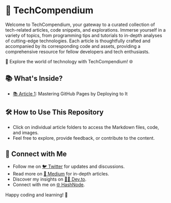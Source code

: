 # 🚀 TechCompendium

Welcome to TechCompendium, your gateway to a curated collection of tech-related articles, code snippets, and explorations. Immerse yourself in a variety of topics, from programming tips and tutorials to in-depth analyses of cutting-edge technologies. Each article is thoughtfully crafted and accompanied by its corresponding code and assets, providing a comprehensive resource for fellow developers and tech enthusiasts.

🚀 Explore the world of technology with TechCompendium! 🌐

## 📚 What's Inside?

-   [📚 Article 1](https://0xdeerah.medium.com/mastering-github-pages-a-step-by-step-guide-for-deploying-your-react-app-with-vite-d31b6669122b): Mastering GitHub Pages by Deploying to It

## 🛠️ How to Use This Repository

-   Click on individual article folders to access the Markdown files, code, and images.
-   Feel free to explore, provide feedback, or contribute to the content.

## 🔗 Connect with Me

-   Follow me on [🐦 Twitter](https://twitter.com/0xDeerah) for updates and discussions.
-   Read more on [📖 Medium](https://0xdeerah.medium.com) for in-depth articles.
-   Discover my insights on [👩‍💻 Dev.to](https://dev.to/0xdeerah).
-   Connect with me on [🌐 HashNode](https://hashnode.com/@0xDeerah).

Happy coding and learning! 🚀
